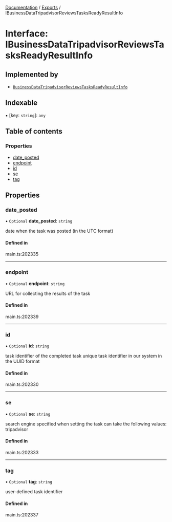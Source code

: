 [Documentation](../README.md) / [Exports](../modules.md) / IBusinessDataTripadvisorReviewsTasksReadyResultInfo

# Interface: IBusinessDataTripadvisorReviewsTasksReadyResultInfo

## Implemented by

- [`BusinessDataTripadvisorReviewsTasksReadyResultInfo`](../classes/BusinessDataTripadvisorReviewsTasksReadyResultInfo.md)

## Indexable

▪ [key: `string`]: `any`

## Table of contents

### Properties

- [date\_posted](IBusinessDataTripadvisorReviewsTasksReadyResultInfo.md#date_posted)
- [endpoint](IBusinessDataTripadvisorReviewsTasksReadyResultInfo.md#endpoint)
- [id](IBusinessDataTripadvisorReviewsTasksReadyResultInfo.md#id)
- [se](IBusinessDataTripadvisorReviewsTasksReadyResultInfo.md#se)
- [tag](IBusinessDataTripadvisorReviewsTasksReadyResultInfo.md#tag)

## Properties

### date\_posted

• `Optional` **date\_posted**: `string`

date when the task was posted (in the UTC format)

#### Defined in

main.ts:202335

___

### endpoint

• `Optional` **endpoint**: `string`

URL for collecting the results of the task

#### Defined in

main.ts:202339

___

### id

• `Optional` **id**: `string`

task identifier of the completed task
unique task identifier in our system in the UUID format

#### Defined in

main.ts:202330

___

### se

• `Optional` **se**: `string`

search engine specified when setting the task
can take the following values: tripadvisor

#### Defined in

main.ts:202333

___

### tag

• `Optional` **tag**: `string`

user-defined task identifier

#### Defined in

main.ts:202337
